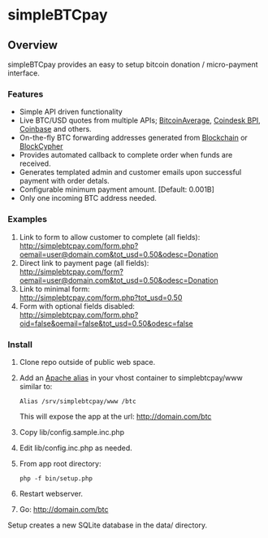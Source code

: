 simpleBTCpay
============

## Overview
simpleBTCpay provides an easy to setup bitcoin donation / micro-payment interface.  

### Features
- Simple API driven functionality
- Live BTC/USD quotes from multiple APIs; [BitcoinAverage](http://bitcoinaverage.com), [Coindesk BPI](http://coindesk.com), [Coinbase](http://coinbase.com) and others.
- On-the-fly BTC forwarding addresses generated from [Blockchain](https://blockchain.info/api/api_receive) or [BlockCypher](http://dev.blockcypher.com/reference.html#payments)
- Provides automated callback to complete order when funds are received.
- Generates templated admin and customer emails upon successful payment with order detals.
- Configurable minimum payment amount. [Default: 0.001B]
- Only one incoming BTC address needed.


### Examples
1. Link to form to allow customer to complete (all fields):  
<http://simplebtcpay.com/form.php?oemail=user@domain.com&tot_usd=0.50&odesc=Donation>
1. Direct link to payment page (all fields):  
<http://simplebtcpay.com/form?oemail=user@domain.com&tot_usd=0.50&odesc=Donation>
1. Link to minimal form:  
<http://simplebtcpay.com/form.php?tot_usd=0.50>
1. Form with optional fields disabled:  
<http://simplebtcpay.com/form.php?oid=false&oemail=false&tot_usd=0.50&odesc=false>

### Install
1. Clone repo outside of public web space.
2. Add an [Apache alias](http://httpd.apache.org/docs/2.2/mod/mod_alias.html) in your vhost container to simplebtcpay/www similar to:

	```
	Alias /srv/simplebtcpay/www /btc
	```	
	This will expose the app at the url:
	<http://domain.com/btc>

3. Copy lib/config.sample.inc.php
4. Edit lib/config.inc.php as needed.
5. From app root directory:
	
	```
	php -f bin/setup.php
	```
6. Restart webserver.
7. Go: <http://domain.com/btc>

Setup creates a new SQLite database in the data/ directory. 